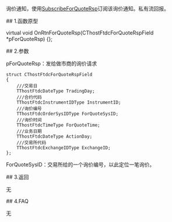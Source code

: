 <p>询价通知，使用<a href="../../CTHOSTFTDCMDAPI/SUBSCRIBEFORQUOTERSP/">SubscribeForQuoteRsp</a>订阅该询价通知。私有流回报。</p>
<span class="anchor" id="42c1000d-0417-4a3e-bf15-b45e917d2f44"></span>
## 1.函数原型
<p>virtual void OnRtnForQuoteRsp(CThostFtdcForQuoteRspField *pForQuoteRsp) {};</p>
<span class="anchor" id="e4a0e932-1be3-4208-8857-09f42cc85b73"></span>
## 2.参数
<p>pForQuoteRsp：发给做市商的询价请求</p>
<pre><code>struct CThostFtdcForQuoteRspField
{
    ///交易日
    TThostFtdcDateType TradingDay;
    ///合约代码
    TThostFtdcInstrumentIDType InstrumentID;
    ///询价编号
    TThostFtdcOrderSysIDType ForQuoteSysID;
    ///询价时间
    TThostFtdcTimeType ForQuoteTime;
    ///业务日期
    TThostFtdcDateType ActionDay;
    ///交易所代码
    TThostFtdcExchangeIDType ExchangeID;
};
</code></pre>
<p>ForQuoteSysID：交易所给的一个询价编号，以此定位一笔询价。</p>
<span class="anchor" id="3651a50f-f902-4290-9273-3dfa6451707d"></span>
## 3.返回
<p>无</p>
<span class="anchor" id="2e4ad48e-99b8-422b-8e6c-b5296e5f9b88"></span>
## 4.FAQ
<p>无</p>
